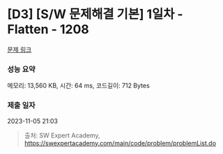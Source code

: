 # [D3] [S/W 문제해결 기본] 1일차 - Flatten - 1208 

[문제 링크](https://swexpertacademy.com/main/code/problem/problemDetail.do?contestProbId=AV139KOaABgCFAYh) 

### 성능 요약

메모리: 13,560 KB, 시간: 64 ms, 코드길이: 712 Bytes

### 제출 일자

2023-11-05 21:03



> 출처: SW Expert Academy, https://swexpertacademy.com/main/code/problem/problemList.do